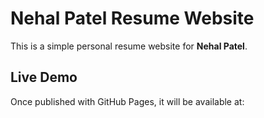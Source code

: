 # Nehal Patel Resume Website

This is a simple personal resume website for **Nehal Patel**.

## Live Demo
Once published with GitHub Pages, it will be available at:
